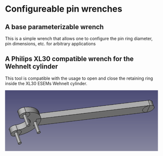 # Configureable pin wrenches

## A base parameterizable wrench

This is a simple wrench that allows one to configure the pin
ring diameter, pin dimensions, etc. for arbitrary applications

## A Philips XL30 compatible wrench for the Wehnelt cylinder

This tool is compatible with the usage to open and close the retaining
ring inside the XL30 ESEMs Wehnelt cylinder.

![](https://raw.githubusercontent.com/tspspi/freecadModel/master/Tools/Wrenches/ConfigurablePinWrench/XL30WehneltWrench.png)

